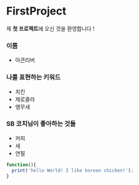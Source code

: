 # FirstProject
제 **첫 프로젝트**에 오신 것을 환영합니다 !

### 이름
- 아콘리버

### 나를 표현하는 키워드
- 치킨
- 제로콜라
- 앵무새

### SB 코치님이 좋아하는 것들
- 커피
- 새
- 연필

```javascript
function(){
  print('hello World! I like korean chicken!');
}
```
